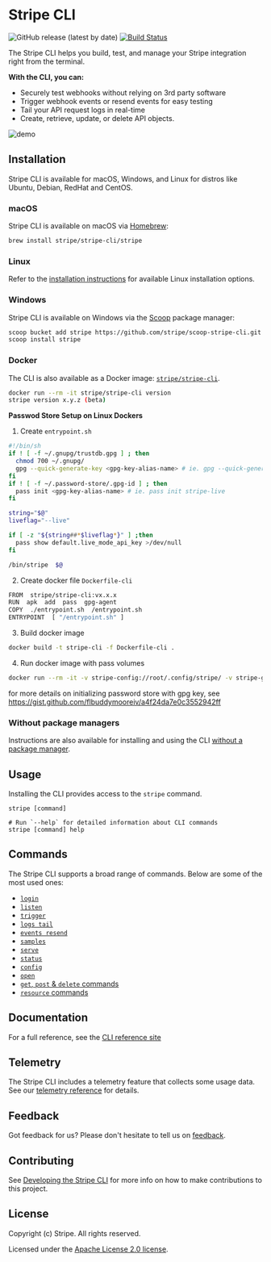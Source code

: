 # Stripe CLI

![GitHub release (latest by date)](https://img.shields.io/github/v/release/stripe/stripe-cli)
[![Build Status](https://travis-ci.org/stripe/stripe-cli.svg?branch=master)](https://travis-ci.org/stripe/stripe-cli)

The Stripe CLI helps you build, test, and manage your Stripe integration right from the terminal.

**With the CLI, you can:**

- Securely test webhooks without relying on 3rd party software
- Trigger webhook events or resend events for easy testing
- Tail your API request logs in real-time
- Create, retrieve, update, or delete API objects.

![demo](docs/demo.gif)

## Installation

Stripe CLI is available for macOS, Windows, and Linux for distros like Ubuntu, Debian, RedHat and CentOS.

### macOS

Stripe CLI is available on macOS via [Homebrew](https://brew.sh/):

```sh
brew install stripe/stripe-cli/stripe
```

### Linux

Refer to the [installation instructions](https://stripe.com/docs/stripe-cli#install) for available Linux installation options.

### Windows

Stripe CLI is available on Windows via the [Scoop](https://scoop.sh/) package manager:

```sh
scoop bucket add stripe https://github.com/stripe/scoop-stripe-cli.git
scoop install stripe
```

### Docker

The CLI is also available as a Docker image: [`stripe/stripe-cli`](https://hub.docker.com/r/stripe/stripe-cli).

```sh
docker run --rm -it stripe/stripe-cli version
stripe version x.y.z (beta)
```

**Passwod Store Setup on Linux Dockers**

1. Create `entrypoint.sh`

```sh
#!/bin/sh
if ! [ -f ~/.gnupg/trustdb.gpg ] ; then
  chmod 700 ~/.gnupg/
  gpg --quick-generate-key <gpg-key-alias-name> # ie. gpg --quick-generate-key stripe-live
fi
if ! [ -f ~/.password-store/.gpg-id ] ; then
  pass init <gpg-key-alias-name> # ie. pass init stripe-live
fi

string="$@"
liveflag="--live"

if [ -z "${string##*$liveflag*}" ] ;then
  pass show default.live_mode_api_key >/dev/null
fi

/bin/stripe  $@
```

2. Create docker file `Dockerfile-cli`

```sh
FROM  stripe/stripe-cli:vx.x.x
RUN  apk  add  pass  gpg-agent
COPY  ./entrypoint.sh  /entrypoint.sh
ENTRYPOINT  [ "/entrypoint.sh" ]
```

3. Build docker image

```sh
docker build -t stripe-cli -f Dockerfile-cli .
```

4. Run docker image with pass volumes

```sh
docker run --rm -it -v stripe-config://root/.config/stripe/ -v stripe-gpg://root/.gnupg/ -v stripe-pass://root/.password-store/ stripe-cli $command
```

for more details on initializing password store with gpg key, see https://gist.github.com/flbuddymooreiv/a4f24da7e0c3552942ff

### Without package managers

Instructions are also available for installing and using the CLI [without a package manager](https://github.com/stripe/stripe-cli/wiki/Installing-and-updating#without-a-package-manager).

## Usage

Installing the CLI provides access to the `stripe` command.

```sh-session
stripe [command]

# Run `--help` for detailed information about CLI commands
stripe [command] help
```

## Commands

The Stripe CLI supports a broad range of commands. Below are some of the most used ones:
- [`login`](https://stripe.com/docs/cli/login)
- [`listen`](https://stripe.com/docs/cli/listen)
- [`trigger`](https://stripe.com/docs/cli/trigger)
- [`logs tail`](https://stripe.com/docs/cli/logs/tail)
- [`events resend`](https://stripe.com/docs/cli/events/resend)
- [`samples`](https://stripe.com/docs/cli/intro_stripe_samples)
- [`serve`](https://stripe.com/docs/cli/serve)
- [`status`](https://stripe.com/docs/cli/status)
- [`config`](https://stripe.com/docs/cli/config)
- [`open`](https://stripe.com/docs/cli/open)
- [`get`, `post` & `delete` commands](https://stripe.com/docs/cli/get)
- [`resource` commands](https://stripe.com/docs/cli/resources)

## Documentation

For a full reference, see the [CLI reference site](https://stripe.com/docs/cli)

## Telemetry

The Stripe CLI includes a telemetry feature that collects some usage data. See our [telemetry reference](https://stripe.com/docs/cli/telemetry) for details.

## Feedback

Got feedback for us? Please don't hesitate to tell us on [feedback](https://stri.pe/cli-feedback).

## Contributing

See [Developing the Stripe CLI](../../wiki/developing-the-stripe-cli) for more info on how to make contributions to this project.

## License
Copyright (c) Stripe. All rights reserved.

Licensed under the [Apache License 2.0 license](blob/master/LICENSE).

